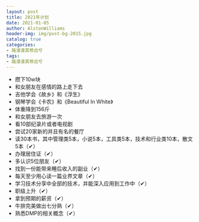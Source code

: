 ```yaml
---
layout: post
title: 2021年计划
date: 2021-01-05
author: AlstonWilliams
header-img: img/post-bg-2015.jpg
catalog: true
categories:
- 路漫漫其修远兮
tags:
- 路漫漫其修远兮
---
```


- 攒下10w块
- 和女朋友在感情的路上走下去
- 吉他学会《故乡》和《浮生》
- 钢琴学会《卡农》和《Beautiful In White》
- 体重降到156斤
- 和女朋友去旅游一次
- 看10部纪录片或者电视剧
- 尝试20家新的并且有名的餐厅
- 读30本书，其中管理类5本，小说5本，工具类5本，技术和行业类10本，散文5本（✔）
- 办理居住证（✔）
- 多认识5位朋友（✔）
- 找到一份能带来睡后收入的副业（✔）
- 每天至少用心读一篇业界文章（✔）
- 学习技术分享中全部的技术，并能深入应用到工作中（✔）
- 职级上升（✔）
- 拿到预期的薪资（✔）
- 牛排完美做出七分熟（✔）
- 熟悉DMP的相关概念（✔）
